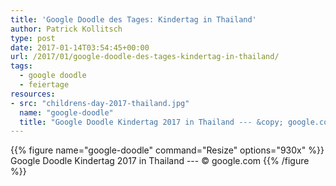 ```yaml
---
title: 'Google Doodle des Tages: Kindertag in Thailand'
author: Patrick Kollitsch
type: post
date: 2017-01-14T03:54:45+00:00
url: /2017/01/google-doodle-des-tages-kindertag-in-thailand/
tags:
  - google doodle
  - feiertage
resources:
- src: "childrens-day-2017-thailand.jpg"
  name: "google-doodle"
  title: "Google Doodle Kindertag 2017 in Thailand --- &copy; google.com"
---
```


{{% figure name="google-doodle" command="Resize" options="930x" %}}
Google Doodle Kindertag 2017 in Thailand --- &copy; google.com
{{% /figure %}}